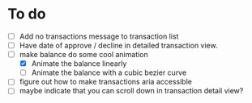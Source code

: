 # To do
- [ ] Add no transactions message to transaction list
- [ ] Have date of approve / decline in detailed transaction view.
- [ ] make balance do some cool animation
  - [x] Animate the balance linearly
  - [ ] Animate the balance with a cubic bezier curve
- [ ] figure out how to make transactions aria accessible
- [ ] maybe indicate that you can scroll down in transaction detail view?